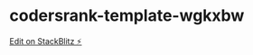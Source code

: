 # codersrank-template-wgkxbw

[Edit on StackBlitz ⚡️](https://stackblitz.com/edit/codersrank-template-wgkxbw)